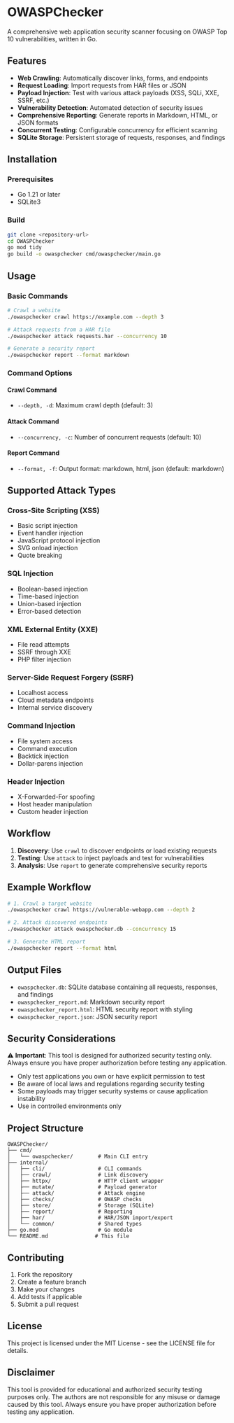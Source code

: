 # OWASPChecker

A comprehensive web application security scanner focusing on OWASP Top 10 vulnerabilities, written in Go.

## Features

- **Web Crawling**: Automatically discover links, forms, and endpoints
- **Request Loading**: Import requests from HAR files or JSON
- **Payload Injection**: Test with various attack payloads (XSS, SQLi, XXE, SSRF, etc.)
- **Vulnerability Detection**: Automated detection of security issues
- **Comprehensive Reporting**: Generate reports in Markdown, HTML, or JSON formats
- **Concurrent Testing**: Configurable concurrency for efficient scanning
- **SQLite Storage**: Persistent storage of requests, responses, and findings

## Installation

### Prerequisites

- Go 1.21 or later
- SQLite3

### Build

```bash
git clone <repository-url>
cd OWASPChecker
go mod tidy
go build -o owaspchecker cmd/owaspchecker/main.go
```

## Usage

### Basic Commands

```bash
# Crawl a website
./owaspchecker crawl https://example.com --depth 3

# Attack requests from a HAR file
./owaspchecker attack requests.har --concurrency 10

# Generate a security report
./owaspchecker report --format markdown
```

### Command Options

#### Crawl Command
- `--depth, -d`: Maximum crawl depth (default: 3)

#### Attack Command
- `--concurrency, -c`: Number of concurrent requests (default: 10)

#### Report Command
- `--format, -f`: Output format: markdown, html, json (default: markdown)

## Supported Attack Types

### Cross-Site Scripting (XSS)
- Basic script injection
- Event handler injection
- JavaScript protocol injection
- SVG onload injection
- Quote breaking

### SQL Injection
- Boolean-based injection
- Time-based injection
- Union-based injection
- Error-based detection

### XML External Entity (XXE)
- File read attempts
- SSRF through XXE
- PHP filter injection

### Server-Side Request Forgery (SSRF)
- Localhost access
- Cloud metadata endpoints
- Internal service discovery

### Command Injection
- File system access
- Command execution
- Backtick injection
- Dollar-parens injection

### Header Injection
- X-Forwarded-For spoofing
- Host header manipulation
- Custom header injection

## Workflow

1. **Discovery**: Use `crawl` to discover endpoints or load existing requests
2. **Testing**: Use `attack` to inject payloads and test for vulnerabilities
3. **Analysis**: Use `report` to generate comprehensive security reports

## Example Workflow

```bash
# 1. Crawl a target website
./owaspchecker crawl https://vulnerable-webapp.com --depth 2

# 2. Attack discovered endpoints
./owaspchecker attack owaspchecker.db --concurrency 15

# 3. Generate HTML report
./owaspchecker report --format html
```

## Output Files

- `owaspchecker.db`: SQLite database containing all requests, responses, and findings
- `owaspchecker_report.md`: Markdown security report
- `owaspchecker_report.html`: HTML security report with styling
- `owaspchecker_report.json`: JSON security report

## Security Considerations

⚠️ **Important**: This tool is designed for authorized security testing only. Always ensure you have proper authorization before testing any application.

- Only test applications you own or have explicit permission to test
- Be aware of local laws and regulations regarding security testing
- Some payloads may trigger security systems or cause application instability
- Use in controlled environments only

## Project Structure

```
OWASPChecker/
├── cmd/
│   └── owaspchecker/        # Main CLI entry
├── internal/
│   ├── cli/                 # CLI commands
│   ├── crawl/               # Link discovery
│   ├── httpx/               # HTTP client wrapper
│   ├── mutate/              # Payload generator
│   ├── attack/              # Attack engine
│   ├── checks/              # OWASP checks
│   ├── store/               # Storage (SQLite)
│   ├── report/              # Reporting
│   ├── har/                 # HAR/JSON import/export
│   └── common/              # Shared types
├── go.mod                   # Go module
└── README.md               # This file
```

## Contributing

1. Fork the repository
2. Create a feature branch
3. Make your changes
4. Add tests if applicable
5. Submit a pull request

## License

This project is licensed under the MIT License - see the LICENSE file for details.

## Disclaimer

This tool is provided for educational and authorized security testing purposes only. The authors are not responsible for any misuse or damage caused by this tool. Always ensure you have proper authorization before testing any application.
